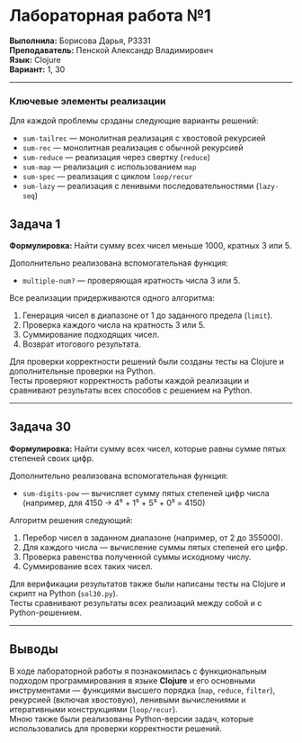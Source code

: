 # Лабораторная работа №1  
**Выполнила:** Борисова Дарья, Р3331  
**Преподаватель:** Пенской Александр Владимирович  
**Язык:** Clojure  
**Вариант:** 1, 30

---

### Ключевые элементы реализации
Для каждой проблемы срзданы следующие варианты решений:

- `sum-tailrec` — монолитная реализация с хвостовой рекурсией  
- `sum-rec` — монолитная реализация с обычной рекурсией  
- `sum-reduce` — реализация через свертку (`reduce`)  
- `sum-map` — реализация с использованием `map`  
- `sum-spec` — реализация с циклом `loop/recur`  
- `sum-lazy` — реализация с ленивыми последовательностями (`lazy-seq`)

## Задача 1  
**Формулировка:** Найти сумму всех чисел меньше 1000, кратных 3 или 5.

Дополнительно реализована вспомогательная функция:

- `multiple-num?` — проверяющая кратность числа 3 или 5.
  
Все реализации придерживаются одного алгоритма:
1. Генерация чисел в диапазоне от 1 до заданного предела (`limit`).
2. Проверка каждого числа на кратность 3 или 5.
3. Суммирование подходящих чисел.
4. Возврат итогового результата.


Для проверки корректности решений были созданы тесты на Clojure и дополнительные проверки на Python.  
Тесты проверяют корректность работы каждой реализации и сравнивают результаты всех способов с решением на Python.

---

## Задача 30  
**Формулировка:** Найти сумму всех чисел, которые равны сумме пятых степеней своих цифр.

Дополнительно реализована вспомогательная функция:

- `sum-digits-pow` — вычисляет сумму пятых степеней цифр числа (например, для 4150 → 4⁵ + 1⁵ + 5⁵ + 0⁵ = 4150)

Алгоритм решения следующий:
1. Перебор чисел в заданном диапазоне (например, от 2 до 355000).  
2. Для каждого числа — вычисление суммы пятых степеней его цифр.  
3. Проверка равенства полученной суммы исходному числу.  
4. Суммирование всех таких чисел.

Для верификации результатов также были написаны тесты на Clojure и скрипт на Python (`sol30.py`).  
Тесты сравнивают результаты всех реализаций между собой и с Python-решением.

---

## Выводы
В ходе лабораторной работы я познакомилась с функциональным подходом программирования в языке **Clojure** и его основными инструментами — функциями высшего порядка (`map`, `reduce`, `filter`), рекурсией (включая хвостовую), ленивыми вычислениями и итеративными конструкциями (`loop/recur`).  
Мною также были реализованы Python-версии задач, которые использовались для проверки корректности решений.  
